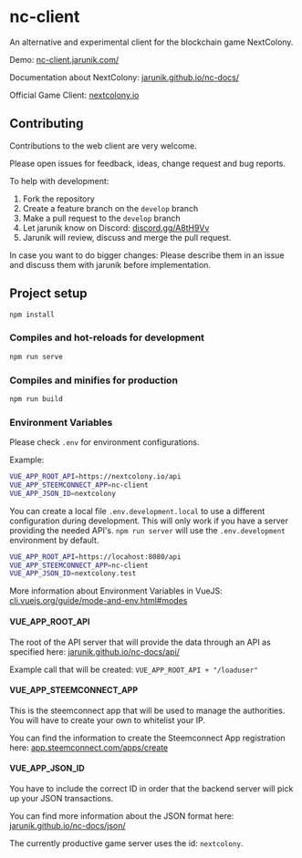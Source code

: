 # nc-client

An alternative and experimental client for the blockchain game NextColony.

Demo: [nc-client.jarunik.com/](https://nc-client.jarunik.com/)

Documentation about NextColony: [jarunik.github.io/nc-docs/](https://jarunik.github.io/nc-docs/)

Official Game Client: [nextcolony.io](https://nextcolony.io)

## Contributing

Contributions to the web client are very welcome.

Please open issues for feedback, ideas, change request and bug reports.

To help with development:

1. Fork the repository
2. Create a feature branch on the `develop` branch
3. Make a pull request to the `develop` branch
4. Let jarunik know on Discord: [discord.gg/A8tH9Vv](https://discord.gg/A8tH9Vv)
5. Jarunik will review, discuss and merge the pull request.

In case you want to do bigger changes: Please describe them in an issue and discuss them with jarunik before implementation.

## Project setup

```bash
npm install
```

### Compiles and hot-reloads for development

```bash
npm run serve
```

### Compiles and minifies for production

```bash
npm run build
```

### Environment Variables

Please check `.env` for environment configurations.

Example:

```bash
VUE_APP_ROOT_API=https://nextcolony.io/api
VUE_APP_STEEMCONNECT_APP=nc-client
VUE_APP_JSON_ID=nextcolony
```

You can create a local file `.env.development.local` to use a different configuration during development.
This will only work if you have a server providing the needed API's.
`npm run server` will use the `.env.development` environment by default.

```bash
VUE_APP_ROOT_API=https://locahost:8080/api
VUE_APP_STEEMCONNECT_APP=nc-client
VUE_APP_JSON_ID=nextcolony.test
```

More information about Environment Variables in VueJS: [cli.vuejs.org/guide/mode-and-env.html#modes](https://cli.vuejs.org/guide/mode-and-env.html#modes)

#### VUE_APP_ROOT_API

The root of the API server that will provide the data through an API as specified here: [jarunik.github.io/nc-docs/api/](https://jarunik.github.io/nc-docs/api/)

Example call that will be created: `VUE_APP_ROOT_API + "/loaduser"`

#### VUE_APP_STEEMCONNECT_APP

This is the steemconnect app that will be used to manage the authorities. You will have to create your own to whitelist your IP.

You can find the information to create the Steemconnect App registration here: [app.steemconnect.com/apps/create](https://app.steemconnect.com/apps/create)

#### VUE_APP_JSON_ID

You have to include the correct ID in order that the backend server will pick up your JSON transactions.

You can find more information about the JSON format here: [jarunik.github.io/nc-docs/json/](https://jarunik.github.io/nc-docs/json/)

The currently productive game server uses the id: `nextcolony`.
